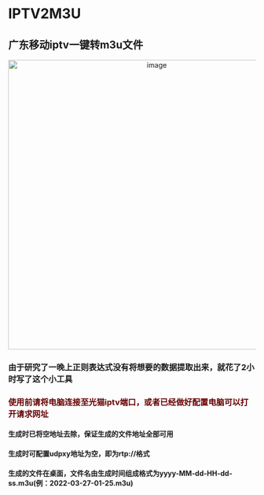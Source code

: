 # IPTV2M3U
## 广东移动iptv一键转m3u文件
<div align=center><img width="589" alt="image" src="https://user-images.githubusercontent.com/32662472/164784665-2d3ee2b0-cc55-492a-baed-c6f544997aae.png"></div>
   
### 由于研究了一晚上正则表达式没有将想要的数据提取出来，就花了2小时写了这个小工具   
### <font color="#660000">使用前请将电脑连接至光猫iptv端口，或者已经做好配置电脑可以打开请求网址</font><br />     
#### 生成时已将空地址去除，保证生成的文件地址全部可用    
#### 生成时可配置udpxy地址为空，即为rtp://格式
#### 生成的文件在桌面，文件名由生成时间组成格式为yyyy-MM-dd-HH-dd-ss.m3u(例：2022-03-27-01-25.m3u)     
